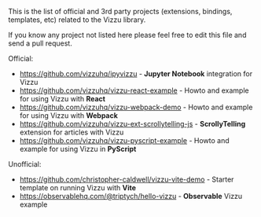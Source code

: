 This is the list of official and 3rd party projects (extensions, bindings, templates, etc)
related to the Vizzu library.

If you know any project not listed here please feel free to edit this file and
send a pull request.

Official:
* https://github.com/vizzuhq/ipyvizzu - **Jupyter Notebook** integration for Vizzu
* https://github.com/vizzuhq/vizzu-react-example - Howto and example for using Vizzu with **React**
* https://github.com/vizzuhq/vizzu-webpack-demo - Howto and example for using Vizzu with **Webpack**
* https://github.com/vizzuhq/vizzu-ext-scrollytelling-js - **ScrollyTelling** extension for articles with Vizzu
* https://github.com/vizzuhq/vizzu-pyscript-example - Howto and example for using Vizzu in **PyScript**

Unofficial:
* https://github.com/christopher-caldwell/vizzu-vite-demo - Starter template on running Vizzu with **Vite**
* https://observablehq.com/@triptych/hello-vizzu - **Observable** Vizzu example
